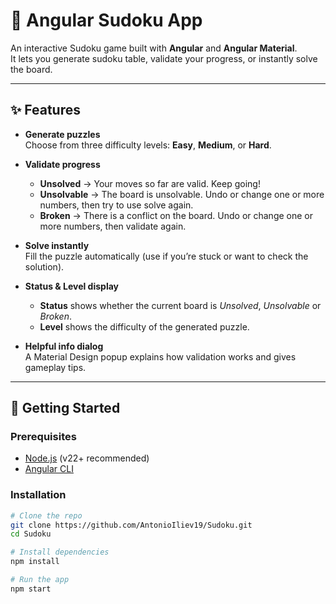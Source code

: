 # 🧩 Angular Sudoku App

An interactive Sudoku game built with **Angular** and **Angular Material**.  
It lets you generate sudoku table, validate your progress, or instantly solve the board.

---

## ✨ Features

- **Generate puzzles**  
  Choose from three difficulty levels: **Easy**, **Medium**, or **Hard**.

- **Validate progress**
  - **Unsolved** → Your moves so far are valid. Keep going!
  - **Unsolvable** → The board is unsolvable. Undo or change one or more numbers, then try to use solve again.
  - **Broken** → There is a conflict on the board. Undo or change one or more numbers, then validate again.

- **Solve instantly**  
  Fill the puzzle automatically (use if you’re stuck or want to check the solution).

- **Status & Level display**
  - **Status** shows whether the current board is *Unsolved*, *Unsolvable* or *Broken*.
  - **Level** shows the difficulty of the generated puzzle.

- **Helpful info dialog**  
  A Material Design popup explains how validation works and gives gameplay tips.

---

## 🚀 Getting Started

### Prerequisites
- [Node.js](https://nodejs.org/) (v22+ recommended)
- [Angular CLI](https://angular.io/cli)

### Installation
```bash
# Clone the repo
git clone https://github.com/AntonioIliev19/Sudoku.git
cd Sudoku

# Install dependencies
npm install

# Run the app
npm start
```
